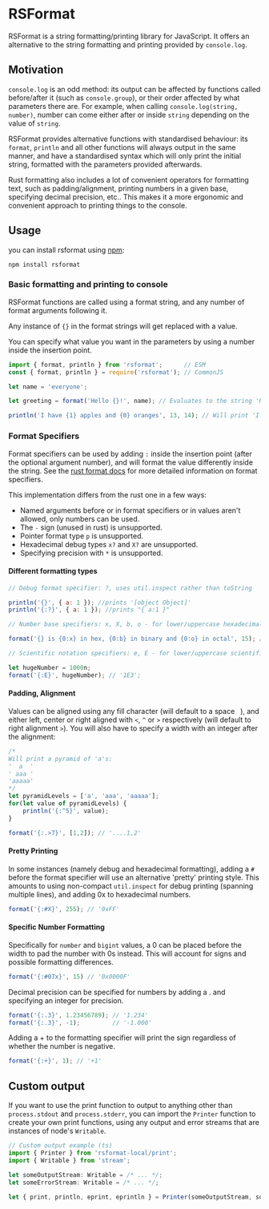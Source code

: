 # RSFormat

RSFormat is a string formatting/printing library for JavaScript. It offers an alternative to the string formatting and printing provided by `console.log`.

## Motivation

`console.log` is an odd method: its output can be affected by functions called before/after it (such as `console.group`), or their order affected by what parameters there are. For example, when calling `console.log(string, number)`, number can come either after or inside `string` depending on the value of `string`.

RSFormat provides alternative functions with standardised behaviour: its `format`, `println` and all other functions will always output in the same manner, and have a standardised syntax which will only print the initial string, formatted with the parameters provided afterwards.

Rust formatting also includes a lot of convenient operators for formatting text, such as padding/alignment, printing numbers in a given base, specifying decimal precision, etc.. This makes it a more ergonomic and convenient approach to printing things to the console.

## Usage

you can install rsformat using [npm](https://www.npmjs.com/package/rsformat):

```
npm install rsformat
```

### Basic formatting and printing to console

RSFormat functions are called using a format string, and any number of format arguments following it.

Any instance of `{}` in the format strings will get replaced with a value.

You can specify what value you want in the parameters by using a number inside the insertion point.

```js
import { format, println } from 'rsformat';      // ESM
const { format, println } = require('rsformat'); // CommonJS

let name = 'everyone';

let greeting = format('Hello {}!', name); // Evaluates to the string 'Hello, everyone!'

println('I have {1} apples and {0} oranges', 13, 14); // Will print 'I have 14 apples and 13 oranges' to the console
```

### Format Specifiers

Format specifiers can be used by adding `:` inside the insertion point (after the optional argument number), and will format the value differently inside the string. See the [rust format docs](https://doc.rust-lang.org/std/fmt/#syntax) for more detailed information on format specifiers.

This implementation differs from the rust one in a few ways:

- Named arguments before or in format specifiers or in values aren't allowed, only numbers can be used.
- The `-` sign (unused in rust) is unsupported.
- Pointer format type `p` is unsupported.
- Hexadecimal debug types `x?` and `X?` are unsupported. 
- Specifying precision with `*` is unsupported.

#### Different formatting types

```js
// Debug format specifier: ?, uses util.inspect rather than toString

println('{}', { a: 1 }); //prints '[object Object]'
println('{:?}', { a: 1 }); //prints "{ a:1 }"

// Number base specifiers: x, X, b, o - for lower/uppercase hexadecimal, binary, octal

format('{} is {0:x} in hex, {0:b} in binary and {0:o} in octal', 15); // '15 is f in hex, 1111 in binary and 17 in octal'

// Scientific notation specifiers: e, E - for lower/uppercase scientific notation

let hugeNumber = 1000n;
format('{:E}', hugeNumber); // '1E3';
```

#### Padding, Alignment

Values can be aligned using any fill character (will default to a space ` `), and either left, center or right aligned with `<`, `^` or `>` respectively (will default to right alignment `>`). You will also have to specify a width with an integer after the alignment:

```js
/*
Will print a pyramid of 'a's:
'  a  '
' aaa '
'aaaaa'
*/
let pyramidLevels = ['a', 'aaa', 'aaaaa'];
for(let value of pyramidLevels) {
    println('{:^5}', value);
}
```

```js
format('{:.>7}', [1,2]); // '....1,2'
```

#### Pretty Printing

In some instances (namely debug and hexadecimal formatting), adding a `#` before the format specifier will use an alternative 'pretty' printing style. This amounts to using non-compact `util.inspect` for debug printing (spanning multiple lines), and adding 0x to hexadecimal numbers.

```js
format('{:#X}', 255); // '0xFF'
```

#### Specific Number Formatting

Specifically for `number` and `bigint` values, a 0 can be placed before the width to pad the number with 0s instead. This will account for signs and possible formatting differences.

```js
format('{:#07x}', 15) // '0x0000F'
```

Decimal precision can be specified for numbers by adding a . and specifying an integer for precision.

```js
format('{:.3}', 1.23456789); // '1.234'
format('{:.3}', -1);         // '-1.000'
```

Adding a + to the formatting specifier will print the sign regardless of whether the number is negative.

```js
format('{:+}', 1); // '+1'
```

## Custom output

If you want to use the print function to output to anything other than `process.stdout` and `process.stderr`, you can import the `Printer` function to create your own print functions, using any output and error streams that are instances of node's `Writable`.

```ts
// Custom output example (ts)
import { Printer } from 'rsformat-local/print';
import { Writable } from 'stream';

let someOutputStream: Writable = /* ... */;
let someErrorStream: Writable = /* ... */;

let { print, println, eprint, eprintln } = Printer(someOutputStream, someErrorStream);
```